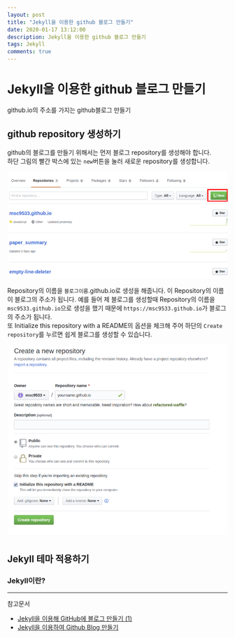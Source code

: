 ```yaml
---
layout: post
title: "Jekyll을 이용한 github 블로그 만들기"
date: 2020-01-17 13:12:00
description: Jekyll을 이용한 github 블로그 만들기
tags: Jekyll
comments: true
---
```


# Jekyll을 이용한 github 블로그 만들기

github.io의 주소를 가지는 github블로그 만들기

## github repository 생성하기

github의 블로그를 만들기 위해서는 먼저 블로그 repository를 생성해야 합니다.  
하단 그림의 빨간 박스에 있는 `new`버튼을 눌러 새로운 repository를 생성합니다.

![](/../image/makerepository.png)

Repository의 이름을 `블로그이름`.github.io로 생성을 해줍니다. 이 Repository의 이름이 블로그의 주소가 됩니다.
예를 들어 제 블로그를 생성할때 Repository의 이름을 `msc9533.github.io`으로 생성을 했기 때문에 `https://msc9533.github.io`가 블로그의 주소가 됩니다.  
또 Initialize this repository with a README의 옵션을 체크해 주어 하단의 `Create repository`를 누르면 쉽게 블로그를 생성할 수 있습니다.

![](/../image/blogurl.png)

## Jekyll 테마 적용하기

### Jekyll이란?

---
참고문서
- [Jekyll을 이용해 GitHub에 블로그 만들기 (1)](https://jetalog.net/86)
- [Jekyll을 이용하여 Github Blog 만들기](http://jinyongjeong.github.io/2017/01/08/jekyll_blog_making_new/)
<script id="dsq-count-scr" src="//msc9533.disqus.com/count.js" async></script>
